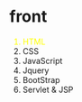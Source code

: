 # front



<ol>
  <li style="color:yellow">HTML</li>
  <li>CSS</li>
  <li>JavaScript</li>
  <li>Jquery</li>
  <li>BootStrap</li>
  <li>Servlet & JSP</li>
</ol>
